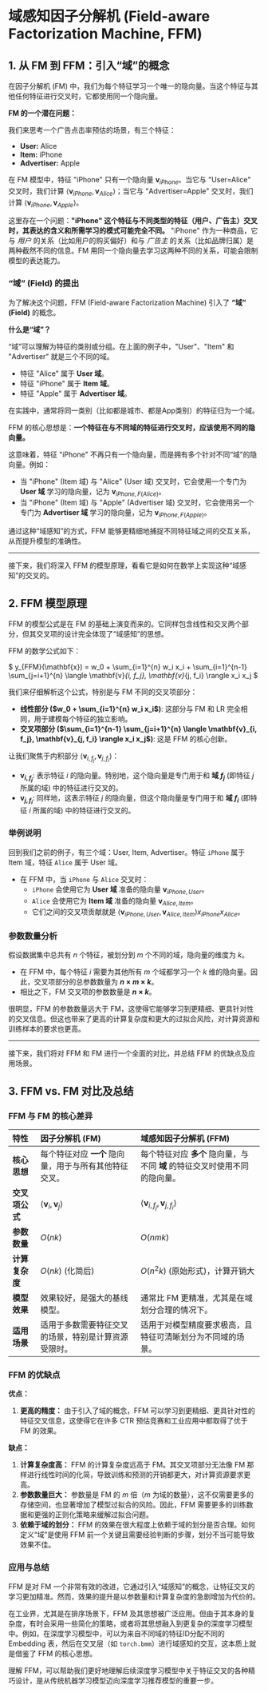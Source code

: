 # 域感知因子分解机 (Field-aware Factorization Machine, FFM)

## 1. 从 FM 到 FFM：引入“域”的概念

在因子分解机 (FM) 中，我们为每个特征学习一个唯一的隐向量。当这个特征与其他任何特征进行交叉时，它都使用同一个隐向量。

**FM 的一个潜在问题：**

我们来思考一个广告点击率预估的场景，有三个特征：
- **User:** Alice
- **Item:** iPhone
- **Advertiser:** Apple

在 FM 模型中，特征 "iPhone" 只有一个隐向量 $\mathbf{v}_{iPhone}$。当它与 "User=Alice" 交叉时，我们计算 $\langle \mathbf{v}_{iPhone}, \mathbf{v}_{Alice} \rangle$；当它与 "Advertiser=Apple" 交叉时，我们计算 $\langle \mathbf{v}_{iPhone}, \mathbf{v}_{Apple} \rangle$。

这里存在一个问题：**"iPhone" 这个特征与不同类型的特征（用户、广告主）交叉时，其表达的含义和所需学习的模式可能完全不同。** "iPhone" 作为一种商品，它与 *用户* 的关系（比如用户的购买偏好）和与 *广告主* 的关系（比如品牌归属）是两种截然不同的信息。FM 用同一个隐向量去学习这两种不同的关系，可能会限制模型的表达能力。

### “域” (Field) 的提出

为了解决这个问题，FFM (Field-aware Factorization Machine) 引入了 **“域” (Field)** 的概念。

**什么是“域”？**

“域”可以理解为特征的类别或分组。在上面的例子中，"User"、"Item" 和 "Advertiser" 就是三个不同的域。
- 特征 "Alice" 属于 **User 域**。
- 特征 "iPhone" 属于 **Item 域**。
- 特征 "Apple" 属于 **Advertiser 域**。

在实践中，通常将同一类别（比如都是城市、都是App类别）的特征归为一个域。

FFM 的核心思想是：**一个特征在与不同域的特征进行交叉时，应该使用不同的隐向量。**

这意味着，特征 "iPhone" 不再只有一个隐向量，而是拥有多个针对不同“域”的隐向量。例如：
- 当 "iPhone" (Item 域) 与 "Alice" (User 域) 交叉时，它会使用一个专门为 **User 域** 学习的隐向量，记为 $\mathbf{v}_{iPhone, F(Alice)}$。
- 当 "iPhone" (Item 域) 与 "Apple" (Advertiser 域) 交叉时，它会使用另一个专门为 **Advertiser 域** 学习的隐向量，记为 $\mathbf{v}_{iPhone, F(Apple)}$。

通过这种“域感知”的方式，FFM 能够更精细地捕捉不同特征域之间的交互关系，从而提升模型的准确性。

---

接下来，我们将深入 FFM 的模型原理，看看它是如何在数学上实现这种“域感知”的交叉的。

## 2. FFM 模型原理

FFM 的模型公式是在 FM 的基础上演变而来的。它同样包含线性和交叉两个部分，但其交叉项的设计完全体现了“域感知”的思想。

FFM 的数学公式如下：

$
y_{FFM}(\mathbf{x}) = w_0 + \sum_{i=1}^{n} w_i x_i + \sum_{i=1}^{n-1} \sum_{j=i+1}^{n} \langle \mathbf{v}_{i, f_j}, \mathbf{v}_{j, f_i} \rangle x_i x_j
$

我们来仔细解析这个公式，特别是与 FM 不同的交叉项部分：

-   **线性部分 ($w_0 + \sum_{i=1}^{n} w_i x_i$)**: 这部分与 FM 和 LR 完全相同，用于建模每个特征的独立影响。
-   **交叉项部分 ($\sum_{i=1}^{n-1} \sum_{j=i+1}^{n} \langle \mathbf{v}_{i, f_j}, \mathbf{v}_{j, f_i} \rangle x_i x_j$)**: 这是 FFM 的核心创新。

让我们聚焦于内积部分 $\langle \mathbf{v}_{i, f_j}, \mathbf{v}_{j, f_i} \rangle$：

-   **$\mathbf{v}_{i, f_j}$**: 表示特征 $i$ 的隐向量。特别地，这个隐向量是专门用于和 **域 $f_j$** (即特征 $j$ 所属的域) 中的特征进行交叉的。
-   **$\mathbf{v}_{j, f_i}$**: 同样地，这表示特征 $j$ 的隐向量，但这个隐向量是专门用于和 **域 $f_i$** (即特征 $i$ 所属的域) 中的特征进行交叉的。

### 举例说明

回到我们之前的例子，有三个域：User, Item, Advertiser。特征 `iPhone` 属于 Item 域，特征 `Alice` 属于 User 域。

-   在 FFM 中，当 `iPhone` 与 `Alice` 交叉时：
    -   `iPhone` 会使用它为 **User 域** 准备的隐向量 $\mathbf{v}_{iPhone, User}$。
    -   `Alice` 会使用它为 **Item 域** 准备的隐向量 $\mathbf{v}_{Alice, Item}$。
    -   它们之间的交叉项贡献就是 $\langle \mathbf{v}_{iPhone, User}, \mathbf{v}_{Alice, Item} \rangle x_{iPhone} x_{Alice}$。

### 参数数量分析

假设数据集中总共有 $n$ 个特征，被划分到 $m$ 个不同的域，隐向量的维度为 $k$。

-   在 FFM 中，每个特征 $i$ 需要为其他所有 $m$ 个域都学习一个 $k$ 维的隐向量。因此，交叉项部分的总参数数量为 **$n \times m \times k$**。
-   相比之下，FM 交叉项的参数数量是 **$n \times k$**。

很明显，FFM 的参数数量远大于 FM，这使得它能够学习到更精细、更具针对性的交叉信息。但这也带来了更高的计算复杂度和更大的过拟合风险，对计算资源和训练样本的要求也更高。

---

接下来，我们将对 FFM 和 FM 进行一个全面的对比，并总结 FFM 的优缺点及应用场景。

## 3. FFM vs. FM 对比及总结

### FFM 与 FM 的核心差异

| 特性 | 因子分解机 (FM) | 域感知因子分解机 (FFM) |
| :--- | :--- | :--- |
| **核心思想** | 每个特征对应 **一个** 隐向量，用于与所有其他特征交叉。 | 每个特征对应 **多个** 隐向量，与不同 **域** 的特征交叉时使用不同的隐向量。 |
| **交叉项公式**| $\langle \mathbf{v}_i, \mathbf{v}_j \rangle$ | $\langle \mathbf{v}_{i, f_j}, \mathbf{v}_{j, f_i} \rangle$ |
| **参数数量** | $O(nk)$ | $O(nmk)$ |
| **计算复杂度**| $O(nk)$ (化简后) | $O(n^2k)$ (原始形式)，计算开销大 |
| **模型效果** | 效果较好，是强大的基线模型。 | 通常比 FM 更精准，尤其是在域划分合理的情况下。 |
| **适用场景** | 适用于多数需要特征交叉的场景，特别是计算资源受限时。 | 适用于对模型精度要求极高，且特征可清晰划分为不同域的场景。 |

### FFM 的优缺点

**优点：**

1.  **更高的精度：** 由于引入了域的概念，FFM 可以学习到更精细、更具针对性的特征交叉信息，这使得它在许多 CTR 预估竞赛和工业应用中都取得了优于 FM 的效果。

**缺点：**

1.  **计算复杂度高：** FFM 的计算复杂度远高于 FM。其交叉项部分无法像 FM 那样进行线性时间的化简，导致训练和预测的开销都更大，对计算资源要求更高。
2.  **参数数量巨大：** 参数量是 FM 的 $m$ 倍（$m$ 为域的数量），这不仅需要更多的存储空间，也显著增加了模型过拟合的风险。因此，FFM 需要更多的训练数据和更强的正则化策略来缓解过拟合问题。
3.  **依赖于域的划分：** FFM 的效果在很大程度上依赖于域的划分是否合理。如何定义“域”是使用 FFM 前一个关键且需要经验判断的步骤，划分不当可能导致效果不佳。

### 应用与总结

FFM 是对 FM 一个非常有效的改进，它通过引入“域感知”的概念，让特征交叉的学习更加精准。然而，效果的提升是以参数量和计算复杂度的急剧增加为代价的。

在工业界，尤其是在排序场景下，FFM 及其思想被广泛应用。但由于其本身的复杂度，有时会采用一些简化的策略，或者将其思想融入到更复杂的深度学习模型中。例如，在深度学习模型中，可以为来自不同域的特征ID分配不同的 Embedding 表，然后在交叉层（如 `torch.bmm`）进行域感知的交互，这本质上就是借鉴了 FFM 的核心思想。

理解 FFM，可以帮助我们更好地理解后续深度学习模型中关于特征交叉的各种精巧设计，是从传统机器学习模型迈向深度学习推荐模型的重要一步。

